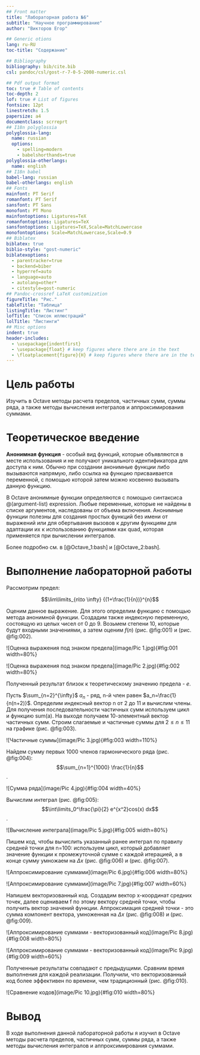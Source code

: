 ```yaml
---
## Front matter
title: "Лабораторная работа №6"
subtitle: "Научное программирование"
author: "Викторов Егор"

## Generic otions
lang: ru-RU
toc-title: "Содержание"

## Bibliography
bibliography: bib/cite.bib
csl: pandoc/csl/gost-r-7-0-5-2008-numeric.csl

## Pdf output format
toc: true # Table of contents
toc-depth: 2
lof: true # List of figures
fontsize: 12pt
linestretch: 1.5
papersize: a4
documentclass: scrreprt
## I18n polyglossia
polyglossia-lang:
  name: russian
  options:
	- spelling=modern
	- babelshorthands=true
polyglossia-otherlangs:
  name: english
## I18n babel
babel-lang: russian
babel-otherlangs: english
## Fonts
mainfont: PT Serif
romanfont: PT Serif
sansfont: PT Sans
monofont: PT Mono
mainfontoptions: Ligatures=TeX
romanfontoptions: Ligatures=TeX
sansfontoptions: Ligatures=TeX,Scale=MatchLowercase
monofontoptions: Scale=MatchLowercase,Scale=0.9
## Biblatex
biblatex: true
biblio-style: "gost-numeric"
biblatexoptions:
  - parentracker=true
  - backend=biber
  - hyperref=auto
  - language=auto
  - autolang=other*
  - citestyle=gost-numeric
## Pandoc-crossref LaTeX customization
figureTitle: "Рис."
tableTitle: "Таблица"
listingTitle: "Листинг"
lofTitle: "Список иллюстраций"
lolTitle: "Листинги"
## Misc options
indent: true
header-includes:
  - \usepackage{indentfirst}
  - \usepackage{float} # keep figures where there are in the text
  - \floatplacement{figure}{H} # keep figures where there are in the text
---
```


# Цель работы

Изучить в Octave методы расчета пределов, частичных сумм, суммы ряда, а также методы вычисления интегралов и аппроксимирования суммами.

# Теоретическое введение

__Анонимная функция__ - особый вид функций, которые объявляются в месте использования и не получают уникального идентификатора для доступа к ним. Обычно при создании анонимные функции либо вызываются напрямую, либо ссылка на функцию присваивается переменной, с помощью которой затем можно косвенно вызывать данную функцию. 

В Octave aнонимные функции определяются с помощью синтаксиса @(argument-list) expression. Любые переменные, которые не найдены в списке аргументов, наследованы от объема включения. Анонимные функции полезны для создания простых функций без имени от выражений или для обертывания вызовов к другим функциям для адаптации их к использованию функциями как quad, которая применяется при вычислении интегралов.

Более подробно см. в [@Octave_1:bash] и [@Octave_2:bash].

# Выполнение лабораторной работы

Рассмотрим предел:

$$\lim\limits_{n\to \infty} {(1+\frac{1}{n})}^{n}$$

Оценим данное выражение. Для этого определим функцию с помощью метода анонимной функции. Создадим также индексную переменную, состоящую из целых чисел от 0 до 9. Возьмем степени 10, которые будут входными значениями, а затем оценим $f(n)$ (рис. @fig:001) и (рис. @fig:002).

![Оценка выражения под знаком предела](image/Pic 1.jpg){#fig:001 width=80%}

![Оценка выражения под знаком предела](image/Pic 2.jpg){#fig:002 width=80%}

Полученный результат близок к теоретическому значению предела - $e$.

Пусть $\sum_{n=2}^{\infty}$ ${a_n}$ - ряд, n-й член равен $a_n=\frac{1}{n(n+2)}$. Определим индексный вектор n от 2 до 11 и вычислим члены. Для получения последовательности частичных сумм используем цикл и функцию sum(a). На выходе получаем 10-элементный вектор частичных сумм. Строим слагаемые и частичные суммы для $2 \le n \le 11$ на графике (рис. @fig:003).

![Частичные суммы](image/Pic 3.jpg){#fig:003 width=110%}

Найдем сумму первых 1000 членов гармонического ряда (рис. @fig:004): $$\sum_{n=1}^{1000} \frac{1}{n}$$.

![Сумма ряда](image/Pic 4.jpg){#fig:004 width=40%}

Вычислим интеграл (рис. @fig:005): $$\int\limits_0^\frac{\pi}{2} e^{x^2}cos(x) dx$$.

![Вычисление интеграла](image/Pic 5.jpg){#fig:005 width=80%}

Пишем код, чтобы вычислить указанный ранее интеграл по правилу средней точки для n=100: используем цикл, который добавляет значение функции к промежуточной сумме с каждой итерацией, а в конце сумму умножаем на $\Delta x$ (рис. @fig:006) и (рис. @fig:007).

![Аппроксимирование суммами](image/Pic 6.jpg){#fig:006 width=80%}

![Аппроксимирование суммами](image/Pic 7.jpg){#fig:007 width=60%}

Напишем векторизованный код. Создадим вектор x-координат средних точек, далее оцениваем f по этому вектору средней точки, чтобы получить вектор значений функции. Аппроксимация средней точки - это сумма компонент вектора, умноженная на $\Delta x$ (рис. @fig:008) и (рис. @fig:009).

![Аппроксимирование суммами - векторизованный код](image/Pic 8.jpg){#fig:008 width=80%}

![Аппроксимирование суммами - векторизованный код](image/Pic 9.jpg){#fig:009 width=60%}

Полученные результаты совпадают с предыдущими. Сравним время выполнения для каждой реализации. Получили, что векторизованный код более эффективен по времени, чем традиционный (рис. @fig:010).

![Сравнение кодов](image/Pic 10.jpg){#fig:010 width=80%}

# Вывод 

В ходе выполнения данной лабораторной работы я изучил в Octave методы расчета пределов, частичных сумм, суммы ряда, а также методы вычисления интегралов и аппроксимирования суммами.
